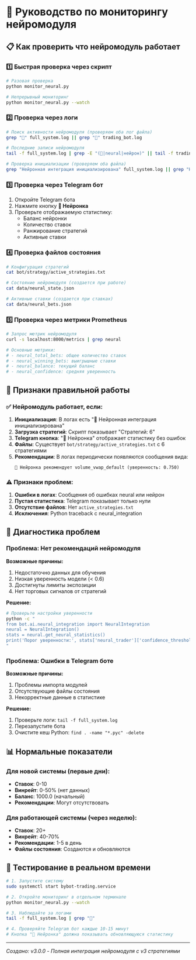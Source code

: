 # 🧠 Руководство по мониторингу нейромодуля

## 📋 Как проверить что нейромодуль работает

### 1️⃣ Быстрая проверка через скрипт

```bash
# Разовая проверка
python monitor_neural.py

# Непрерывный мониторинг
python monitor_neural.py --watch
```

### 2️⃣ Проверка через логи

```bash
# Поиск активности нейромодуля (проверяем оба лог файла)
grep "🧠" full_system.log || grep "🧠" trading_bot.log

# Последние записи нейромодуля
tail -f full_system.log | grep -E "(🧠|neural|нейрон)" || tail -f trading_bot.log | grep -E "(🧠|neural|нейрон)"

# Проверка инициализации (проверяем оба файла)
grep "Нейронная интеграция инициализирована" full_system.log || grep "Нейронная интеграция инициализирована" trading_bot.log
```

### 3️⃣ Проверка через Telegram бот

1. Откройте Telegram бота
2. Нажмите кнопку **🤖 Нейронка**
3. Проверьте отображаемую статистику:
   - Баланс нейронки
   - Количество ставок
   - Ранжирование стратегий
   - Активные ставки

### 4️⃣ Проверка файлов состояния

```bash
# Конфигурация стратегий
cat bot/strategy/active_strategies.txt

# Состояние нейромодуля (создается при работе)
cat data/neural_state.json

# Активные ставки (создается при ставках)
cat data/neural_bets.json
```

### 5️⃣ Проверка через метрики Prometheus

```bash
# Запрос метрик нейромодуля
curl -s localhost:8000/metrics | grep neural

# Основные метрики:
# - neural_total_bets: общее количество ставок
# - neural_winning_bets: выигрышные ставки
# - neural_balance: текущий баланс
# - neural_confidence: средняя уверенность
```

## 🎯 Признаки правильной работы

### ✅ Нейромодуль работает, если:

1. **Инициализация**: В логах есть "🧠 Нейронная интеграция инициализирована"
2. **Загрузка стратегий**: Скрипт показывает "Стратегий: 6"
3. **Telegram кнопка**: "🤖 Нейронка" отображает статистику без ошибок
4. **Файлы**: Существует `bot/strategy/active_strategies.txt` с 6 стратегиями
5. **Рекомендации**: В логах периодически появляются сообщения вида:
   ```
   🧠 Нейронка рекомендует volume_vwap_default (уверенность: 0.750)
   ```

### ⚠️ Признаки проблем:

1. **Ошибки в логах**: Сообщения об ошибках neural или нейрон
2. **Пустая статистика**: Telegram показывает только нули
3. **Отсутствие файлов**: Нет `active_strategies.txt`
4. **Исключения**: Python traceback с neural_integration

## 🔧 Диагностика проблем

### Проблема: Нет рекомендаций нейромодуля

**Возможные причины:**
1. Недостаточно данных для обучения
2. Низкая уверенность модели (< 0.6)
3. Достигнуты лимиты экспозиции
4. Нет торговых сигналов от стратегий

**Решение:**
```bash
# Проверьте настройки уверенности
python -c "
from bot.ai.neural_integration import NeuralIntegration
neural = NeuralIntegration()
stats = neural.get_neural_statistics()
print('Порог уверенности:', stats['neural_trader']['confidence_threshold'])
"
```

### Проблема: Ошибки в Telegram боте

**Возможные причины:**
1. Проблемы импорта модулей
2. Отсутствующие файлы состояния
3. Некорректные данные в статистике

**Решение:**
1. Проверьте логи: `tail -f full_system.log`
2. Перезапустите бота
3. Очистите кеш Python: `find . -name "*.pyc" -delete`

## 📊 Нормальные показатели

### Для новой системы (первые дни):
- **Ставок**: 0-10
- **Винрейт**: 0-50% (нет данных)
- **Баланс**: 1000.0 (начальный)
- **Рекомендации**: Могут отсутствовать

### Для работающей системы (через неделю):
- **Ставок**: 20+
- **Винрейт**: 40-70%
- **Рекомендации**: 1-5 в день
- **Файлы состояния**: Создаются и обновляются

## 🚀 Тестирование в реальном времени

```bash
# 1. Запустите систему
sudo systemctl start bybot-trading.service

# 2. Откройте мониторинг в отдельном терминале
python monitor_neural.py --watch

# 3. Наблюдайте за логами
tail -f full_system.log | grep "🧠"

# 4. Проверяйте Telegram бот каждые 10-15 минут
# Кнопка "🤖 Нейронка" должна показывать обновляющуюся статистику
```

---
*Создано: v3.0.0 - Полная интеграция нейромодуля с v3 стратегиями*